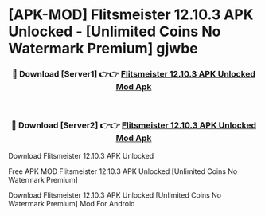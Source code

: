 # [APK-MOD] Flitsmeister 12.10.3 APK Unlocked - [Unlimited Coins No Watermark Premium] gjwbe



<div align="center">
<h3>🔴 Download [Server1] 👉👉 <a href="https://momento.my/?title=Flitsmeister_12.10.3_APK_Unlocked">Flitsmeister 12.10.3 APK Unlocked Mod Apk</a></h3><br>

<h3>🔴 Download [Server2] 👉👉 <a href="https://momento.my/?title=Flitsmeister_12.10.3_APK_Unlocked">Flitsmeister 12.10.3 APK Unlocked Mod Apk</a></h3>
</div>



Download Flitsmeister 12.10.3 APK Unlocked 

Free APK MOD Flitsmeister 12.10.3 APK Unlocked [Unlimited Coins No Watermark Premium]

Download Flitsmeister 12.10.3 APK Unlocked [Unlimited Coins No Watermark Premium] Mod For Android
